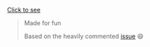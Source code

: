 [Click to see](https://can-sahin.github.io/Is-Styled-Components-Released/)

> Made for fun
>
> Based on the heavily commented [issue](https://github.com/styled-components/styled-components/issues/1934#issuecomment-537466284) 😄